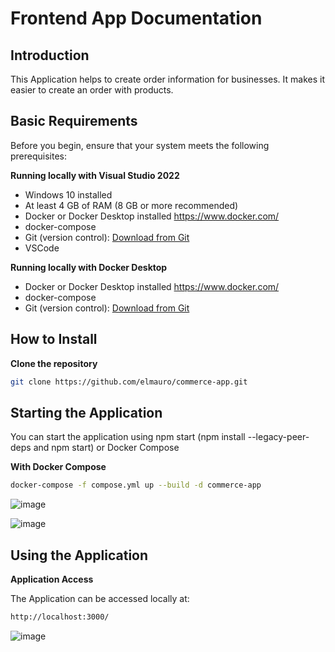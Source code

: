 # Frontend App Documentation

## Introduction

This Application helps to create order information for businesses. It makes it easier to create an order with products.

## Basic Requirements

Before you begin, ensure that your system meets the following prerequisites:

**Running locally with Visual Studio 2022**
- Windows 10 installed
- At least 4 GB of RAM (8 GB or more recommended)
- Docker or Docker Desktop installed https://www.docker.com/
- docker-compose
- Git (version control): [Download from Git](https://git-scm.com/)
- VSCode

**Running locally with Docker Desktop**
- Docker or Docker Desktop installed https://www.docker.com/
- docker-compose
- Git (version control): [Download from Git](https://git-scm.com/)

## How to Install

**Clone the repository**
```sh
git clone https://github.com/elmauro/commerce-app.git
```

## Starting the Application

You can start the application using npm start (npm install --legacy-peer-deps and npm start)  or Docker Compose

**With Docker Compose**

```sh
docker-compose -f compose.yml up --build -d commerce-app
```

![image](https://github.com/user-attachments/assets/c5d9b11f-ef47-4f62-817a-a93f38302f49)

![image](https://github.com/elmauro/product-service/assets/9219845/b737f711-ecd1-4a4b-9d03-4590d132775e)

## Using the Application

**Application Access**

The Application can be accessed locally at:

```sh
http://localhost:3000/
```

![image](https://github.com/user-attachments/assets/82b67644-a9e5-4448-a927-ae7044c62993)
